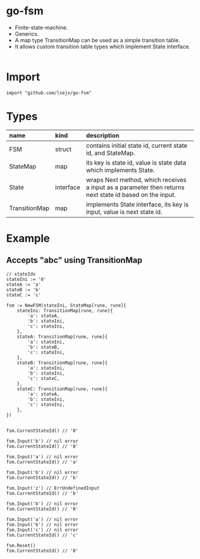 # go-fsm
* Finite-state-machine.
* Generics.
* A map type TransitionMap can be used as a simple transition table.
* It allows custom transition table types which implement State interface.
<br><br>

# Import
	import "github.com/lsejx/go-fsm"

# Types
|name|kind|description|
|:---|:---|:----------|
|FSM|struct|contains initial state id, current state id, and StateMap.|
|StateMap|map|its key is state id, value is state data which implements State.|
|State|interface|wraps Next method, which receives a input as a parameter then returns next state id based on the input.|
|TransitionMap|map|implements State interface, its key is input, value is next state id.|

# Example
## Accepts "abc" using TransitionMap
	// stateIds
	stateIni := '0'
	stateA := 'a'
	stateB := 'b'
	stateC := 'c'

	fsm := NewFSM(stateIni, StateMap[rune, rune]{
		stateIni: TransitionMap[rune, rune]{
			'a': stateA,
			'b': stateIni,
			'c': stateIni,
		},
		stateA: TransitionMap[rune, rune]{
			'a': stateIni,
			'b': stateB,
			'c': stateIni,
		},
		stateB: TransitionMap[rune, rune]{
			'a': stateIni,
			'b': stateIni,
			'c': stateC,
		},
		stateC: TransitionMap[rune, rune]{
			'a': stateA,
			'b': stateIni,
			'c': stateIni,
		},
	})


	fsm.CurrentStateId() // '0'

	fsm.Input('b') // nil error
	fsm.CurrentStateId() // '0'

	fsm.Input('a') // nil error
	fsm.CurrentStateId() // 'a'

	fsm.Input('b') // nil error
	fsm.CurrentStateId() // 'b'

	fsm.Input('z') // ErrUndefinedInput
	fsm.CurrentStateId() // 'b'

	fsm.Input('b') // nil error
	fsm.CurrentStateId() // '0'

	fsm.Input('a') // nil error
	fsm.Input('b') // nil error
	fsm.Input('c') // nil error
	fsm.CurrentStateId() // 'c'

	fsm.Reset()
	fsm.CurrentStateId() // '0'




